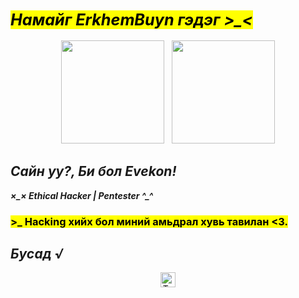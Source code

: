 <!-- #thunkx0x | #Evekon -->

## <big><b><em><mark>Намайг ErkhemBuyn гэдэг &gt;_&lt;</mark></em></b></big>

<p align="center"><a href="https://github.com/thunkx0x">
<img height="165" src="https://acedev003-readme-stats.vercel.app/api?username=thunkx0x&show_icons=true&theme=merko&bg_color=000000&text_color=00ff00&border_color=00ff00&title_color=00ffff" /></a>
&nbsp;
<a href="https://github.com/thunkx0x"><img src="https://acedev003-readme-stats.vercel.app/api/top-langs/?username=thunkx0x&layout=compact&theme=merko&border_color=00ff00&title_color=00ffff&text_color=00ff00&bg_color=000000" height="165" />
</a></p>

<h2><b><em>Сайн уу?, Би бол Evekon!</em></b></h2>
<b><i>×_× Ethical Hacker | Pentester ^_^</i></b>
<h3><b><mark>&gt;_ Hacking хийх бол миний амьдрал хувь тавилан <3.</mark></b></h3>

<h2><b><em>Бусад √</em></b></h2>
<p align="center"><a href="https://github.com/thunkx0x"><img height="24" title="Тоологч" src="https://komarev.com/ghpvc/?username=thunkx0x&label=Хөтөчөөрөө+үзсэн+хүн+ба+бот&color=00ff00&style=flat-square" /></a></p>
